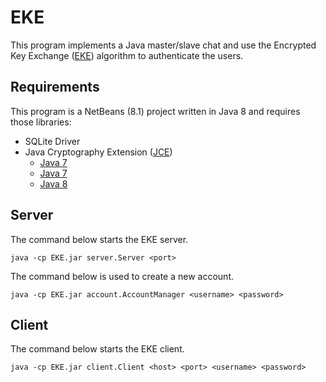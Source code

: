 EKE
====

This program implements a Java master/slave chat and use the Encrypted Key 
Exchange (<a href="https://en.wikipedia.org/wiki/Encrypted_key_exchange">EKE</a>)
algorithm to authenticate the users. 


Requirements
-----
This program is a NetBeans (8.1) project written in Java 8 and requires those libraries:
* SQLite Driver
* Java Cryptography Extension (<a href="https://en.wikipedia.org/wiki/Java_Cryptography_Extension">JCE</a>)
    * <a href="http://www.oracle.com/technetwork/java/javase/downloads/jce-6-download-429243.html">Java 7</a>
    * <a href="http://www.oracle.com/technetwork/java/javase/downloads/jce-7-download-432124.html">Java 7</a>
    * <a href="http://www.oracle.com/technetwork/java/javase/downloads/jce8-download-2133166.html">Java 8</a>

Server
----
The command below starts the EKE server.
```
java -cp EKE.jar server.Server <port> 
```
The command below is used to create a new account.
```
java -cp EKE.jar account.AccountManager <username> <password>
```

Client
----
The command below starts the EKE client.
```
java -cp EKE.jar client.Client <host> <port> <username> <password>
```








